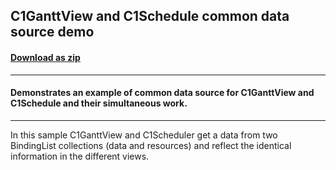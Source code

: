 ## C1GanttView and C1Schedule common data source demo
#### [Download as zip](https://minhaskamal.github.io/DownGit/#/home?url=https://github.com/GrapeCity/ComponentOne-WinForms-Samples/tree/master/NetFramework\GanttView\CS\GanttViewScheduler)
____
#### Demonstrates an example of common data source for C1GanttView and C1Schedule and their simultaneous work.
____
In this sample C1GanttView and C1Scheduler get a data from two BindingList collections (data and resources) and reflect the identical information in the different views. 